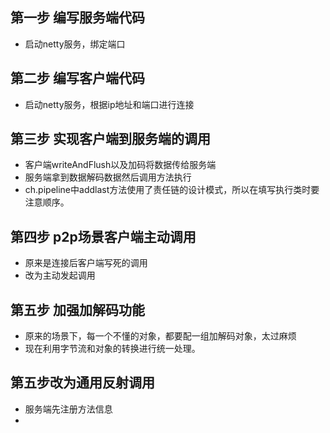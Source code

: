 ## 第一步 编写服务端代码
- 启动netty服务，绑定端口

## 第二步 编写客户端代码
- 启动netty服务，根据ip地址和端口进行连接

## 第三步 实现客户端到服务端的调用
- 客户端writeAndFlush以及加码将数据传给服务端
- 服务端拿到数据解码数据然后调用方法执行
- ch.pipeline中addlast方法使用了责任链的设计模式，所以在填写执行类时要注意顺序。

## 第四步 p2p场景客户端主动调用
- 原来是连接后客户端写死的调用
- 改为主动发起调用

## 第五步 加强加解码功能
- 原来的场景下，每一个不懂的对象，都要配一组加解码对象，太过麻烦
- 现在利用字节流和对象的转换进行统一处理。

## 第五步改为通用反射调用
- 服务端先注册方法信息
- 